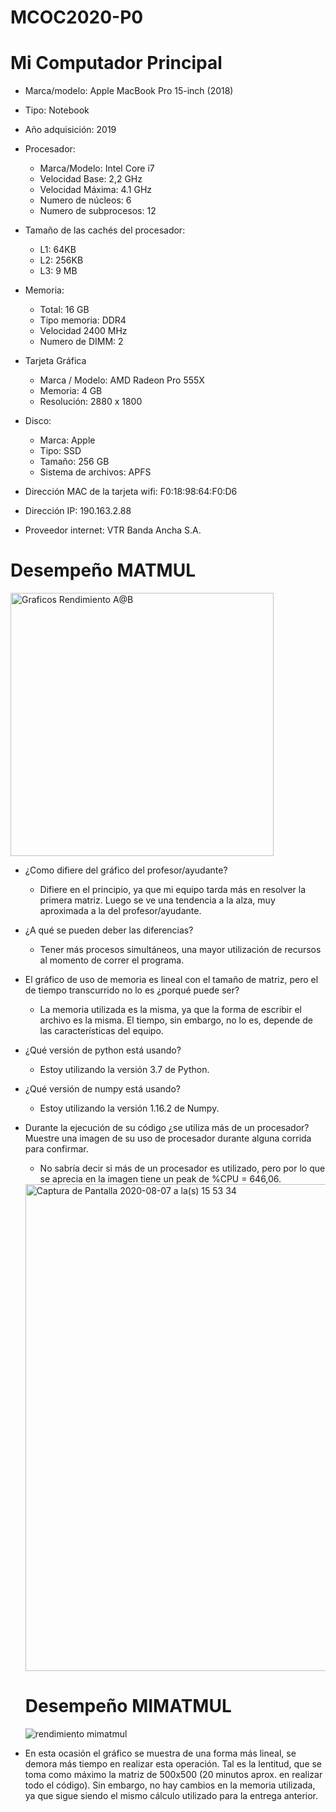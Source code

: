 # MCOC2020-P0
# Mi Computador Principal

* Marca/modelo: Apple MacBook Pro 15-inch (2018)
* Tipo: Notebook
* Año adquisición: 2019
* Procesador:
  * Marca/Modelo: Intel Core i7
  * Velocidad Base: 2,2 GHz
  * Velocidad Máxima: 4.1 GHz
  * Numero de núcleos: 6
  * Numero de subprocesos: 12
* Tamaño de las cachés del procesador:
  * L1: 64KB
  * L2: 256KB
  * L3: 9 MB
* Memoria:
  * Total: 16 GB
  * Tipo memoria: DDR4
  * Velocidad 2400 MHz
  * Numero de DIMM: 2
* Tarjeta Gráfica
  * Marca / Modelo: AMD Radeon Pro 555X
  * Memoria: 4 GB
  * Resolución: 2880 x 1800
* Disco: 
  * Marca: Apple
  * Tipo: SSD
  * Tamaño: 256 GB
  * Sistema de archivos: APFS


* Dirección MAC de la tarjeta wifi: F0:18:98:64:F0:D6
* Dirección IP: 190.163.2.88
* Proveedor internet: VTR Banda Ancha S.A.


# Desempeño MATMUL

<img width="421" alt="Graficos Rendimiento A@B" src="https://user-images.githubusercontent.com/69157278/89681236-867fd100-d8c2-11ea-828d-4a925a662f22.png">

* ¿Como difiere del gráfico del profesor/ayudante? 
  * Difiere en el principio, ya que mi equipo tarda más en resolver la primera matriz. Luego se ve una tendencia a la alza, muy aproximada a la del profesor/ayudante.
  
* ¿A qué se pueden deber las diferencias? 
  * Tener más procesos simultáneos, una mayor utilización de recursos al momento de correr el programa.

* El gráfico de uso de memoria es lineal con el tamaño de matriz, pero el de tiempo transcurrido no lo es ¿porqué puede ser? 
  * La memoria utilizada es la misma, ya que la forma de escribir el archivo es la misma. El tiempo, sin embargo, no lo es, depende de las características del equipo.

* ¿Qué versión de python está usando?
  * Estoy utilizando la versión 3.7 de Python.

* ¿Qué versión de numpy está usando?
  * Estoy utilizando la versión 1.16.2 de Numpy.

* Durante la ejecución de su código ¿se utiliza más de un procesador? Muestre una imagen de su uso de procesador durante alguna corrida para confirmar.
  * No sabría decir si más de un procesador es utilizado, pero por lo que se aprecia en la imagen tiene un peak de %CPU = 646,06.
  <img width="779" alt="Captura de Pantalla 2020-08-07 a la(s) 15 53 34" src="https://user-images.githubusercontent.com/69157278/89684490-926e9180-d8c8-11ea-91ce-f1f5ca023c70.png">
  
  
  # Desempeño MIMATMUL
  
  ![rendimiento mimatmul](https://user-images.githubusercontent.com/69157278/89847600-6a925e80-db52-11ea-8c5b-34bf869c6cba.png)
  
* En esta ocasión el gráfico se muestra de una forma más lineal, se demora más tiempo en realizar esta operación. Tal es la lentitud, que se toma como máximo la matriz de 500x500 (20 minutos aprox. en realizar todo el código). Sin embargo, no hay cambios en la memoria utilizada, ya que sigue siendo el mismo cálculo utilizado para la entrega anterior.
  


